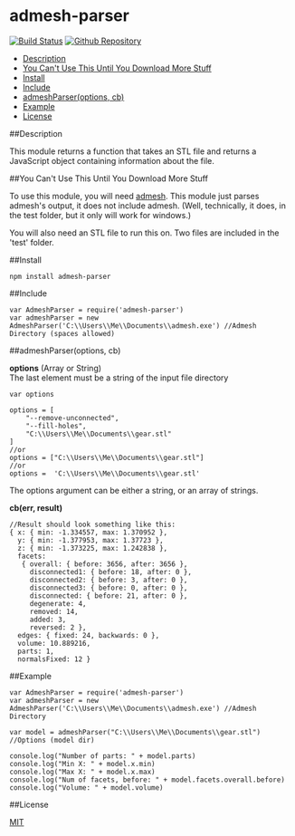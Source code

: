 ﻿admesh-parser
=============

[![Build Status](https://travis-ci.org/ArtskydJ/admesh-parser.svg?branch=master)](https://travis-ci.org/ArtskydJ/admesh-parser)
[![Github Repository](http://img.shields.io/badge/Repository-Github-brightgreen.svg)](https://github.com/ArtskydJ/admesh-parser)

- [Description](#description)
- [You Can't Use This Until You Download More Stuff](#you-cant-use-this-until-you-download-more-stuff)
- [Install](#install)
- [Include](#include)
- [admeshParser(options, cb)](#admeshparseroptions-cb)
- [Example](#example)
- [License](#license)

##Description

This module returns a function that takes an STL file and returns a JavaScript object containing information about the file. 

##You Can't Use This Until You Download More Stuff

To use this module, you will need [admesh](https://sites.google.com/a/varlog.com/www/admesh-htm). This module just parses admesh's output, it does not include admesh. (Well, technically, it does, in the test folder, but it only will work for windows.)

You will also need an STL file to run this on. Two files are included in the 'test' folder.

##Install

	npm install admesh-parser

##Include

	var AdmeshParser = require('admesh-parser')
	var admeshParser = new AdmeshParser('C:\\Users\\Me\\Documents\\admesh.exe') //Admesh Directory (spaces allowed)

##admeshParser(options, cb)

**options** (Array or String)  
The last element must be a string of the input file directory

	var options
	
	options = [
		"--remove-unconnected",
		"--fill-holes",
		"C:\\Users\\Me\\Documents\\gear.stl"
	]
	//or
	options = ["C:\\Users\\Me\\Documents\\gear.stl"]
	//or
	options =  'C:\\Users\\Me\\Documents\\gear.stl'

The options argument can be either a string, or an array of strings.

**cb(err, result)**

	//Result should look something like this:
	{ x: { min: -1.334557, max: 1.370952 },
	  y: { min: -1.377953, max: 1.37723 },
	  z: { min: -1.373225, max: 1.242838 },
	  facets: 
	   { overall: { before: 3656, after: 3656 },
	     disconnected1: { before: 18, after: 0 },
	     disconnected2: { before: 3, after: 0 },
	     disconnected3: { before: 0, after: 0 },
	     disconnected: { before: 21, after: 0 },
	     degenerate: 4,
	     removed: 14,
	     added: 3,
	     reversed: 2 },
	  edges: { fixed: 24, backwards: 0 },
	  volume: 10.889216,
	  parts: 1,
	  normalsFixed: 12 }
    

##Example
	
	var AdmeshParser = require('admesh-parser')
	var admeshParser = new AdmeshParser('C:\\Users\\Me\\Documents\\admesh.exe') //Admesh Directory
	
	var model = admeshParser("C:\\Users\\Me\\Documents\\gear.stl") //Options (model dir)

	console.log("Number of parts: " + model.parts)
	console.log("Min X: " + model.x.min)
	console.log("Max X: " + model.x.max)
	console.log("Num of facets, before: " + model.facets.overall.before)
	console.log("Volume: " + model.volume)

##License

[MIT](http://opensource.org/licenses/MIT)
